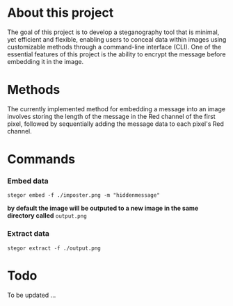 # About this project
The goal of this project is to develop a steganography tool that is minimal, yet efficient and flexible, enabling users to conceal data within images using customizable methods through a command-line interface (CLI). One of the essential features of this project is the ability to encrypt the message before embedding it in the image.

# Methods
The currently implemented method for embedding a message into an image involves storing the length of the message in the Red channel of the first pixel, followed by sequentially adding the message data to each pixel's Red channel.


# Commands

### Embed data
```
stegor embed -f ./imposter.png -m "hiddenmessage"
```

**by default the image will be outputed to a new image in the same directory called** `output.png`

### Extract data
```
stegor extract -f ./output.png
```


# Todo

To be updated ...